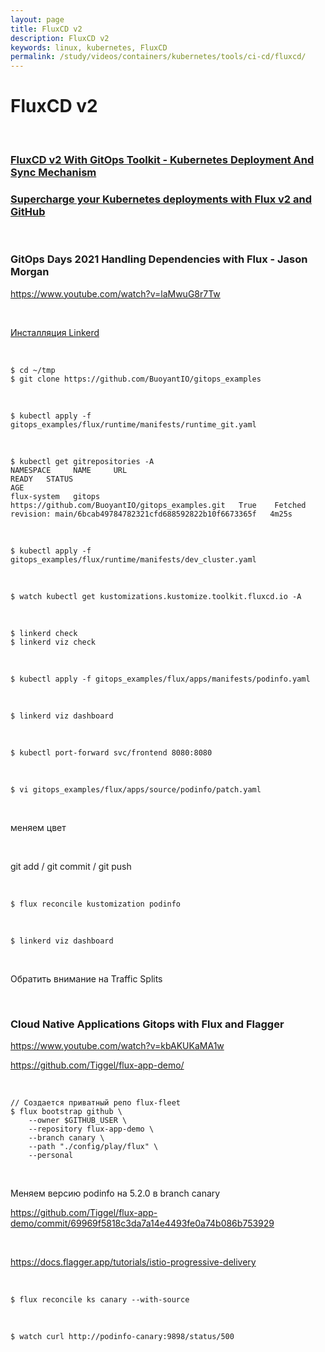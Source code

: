 ```yaml
---
layout: page
title: FluxCD v2
description: FluxCD v2
keywords: linux, kubernetes, FluxCD
permalink: /study/videos/containers/kubernetes/tools/ci-cd/fluxcd/
---
```


# FluxCD v2

<br/>

### [FluxCD v2 With GitOps Toolkit - Kubernetes Deployment And Sync Mechanism](/study/videos/containers/kubernetes/tools/ci-cd/fluxcd/fluxcd-v2-with-gitops-toolkit/)

### [Supercharge your Kubernetes deployments with Flux v2 and GitHub](/study/videos/containers/kubernetes/tools/ci-cd/fluxcd/supercharge-your-kubernetes-deployments-with-flux-v2-and-github/)

<br/>

### GitOps Days 2021 Handling Dependencies with Flux - Jason Morgan

https://www.youtube.com/watch?v=laMwuG8r7Tw

<br/>

[Инсталляция Linkerd](/containers/kubernetes/tools/service-mesh/linkerd/setup/)

<br/>

```
$ cd ~/tmp
$ git clone https://github.com/BuoyantIO/gitops_examples
```

<br/>

```
$ kubectl apply -f gitops_examples/flux/runtime/manifests/runtime_git.yaml
```

<br/>

```
$ kubectl get gitrepositories -A
NAMESPACE     NAME     URL                                                READY   STATUS                                                            AGE
flux-system   gitops   https://github.com/BuoyantIO/gitops_examples.git   True    Fetched revision: main/6bcab49784782321cfd688592822b10f6673365f   4m25s
```

<br/>

```
$ kubectl apply -f gitops_examples/flux/runtime/manifests/dev_cluster.yaml
```

<br/>

```
$ watch kubectl get kustomizations.kustomize.toolkit.fluxcd.io -A
```

<br/>

```
$ linkerd check
$ linkerd viz check
```

<br/>

```
$ kubectl apply -f gitops_examples/flux/apps/manifests/podinfo.yaml
```

<br/>

```
$ linkerd viz dashboard
```

<br/>

```
$ kubectl port-forward svc/frontend 8080:8080
```

<br/>

```
$ vi gitops_examples/flux/apps/source/podinfo/patch.yaml
```

<br/>

меняем цвет

<br/>

git add / git commit / git push

<br/>

```
$ flux reconcile kustomization podinfo
```

<br/>

```
$ linkerd viz dashboard
```

<br/>

Обратить внимание на Traffic Splits

<br/>

### Cloud Native Applications Gitops with Flux and Flagger

https://www.youtube.com/watch?v=kbAKUKaMA1w

https://github.com/Tiggel/flux-app-demo/

<br/>

```
// Создается приватный репо flux-fleet
$ flux bootstrap github \
    --owner $GITHUB_USER \
    --repository flux-app-demo \
    --branch canary \
    --path "./config/play/flux" \
    --personal
```

<br/>

Меняем версию podinfo на 5.2.0 в branch canary

https://github.com/Tiggel/flux-app-demo/commit/69969f5818c3da7a14e4493fe0a74b086b753929

<br/>

https://docs.flagger.app/tutorials/istio-progressive-delivery

<br/>

```
$ flux reconcile ks canary --with-source
```

<br/>

```
$ watch curl http://podinfo-canary:9898/status/500
```
